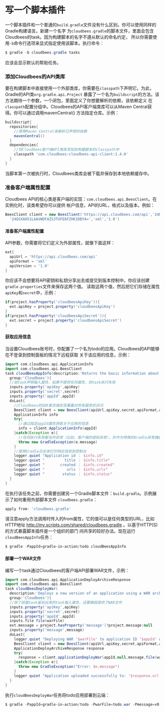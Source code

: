 写一个脚本插件
=====================
一个脚本插件和一个普通的`build.gradle`文件没有什么区别。你可以使用同样的Gradle构建语言。新建一个名字
为`cloudbees.gradle`的脚本文件，里面会包含Cloudbees的task。因为构建脚本的名字不遵从默认的命名约定，
所以你需要使用`-b`命令行选项来显式指定使用该脚本。执行命令：
```powershell
$ gradle -b cloudbees.gradle tasks
```
应该会显示默认的帮助任务。

### 添加Cloudbees的API类库
要在构建脚本中直接使用一个外部类库，你需要在`classpath`下声明它。为此，Gradle的API类`org.gradle.api.Project`
暴露了一个名为`buildscript`的方法。该方法期待一个参数，一个闭包，里面定义了你想要解析的依赖，该依赖定义
在`classpath`配置分组中。Cloudbees的API客户端类库可以从Maven Central获得。你可以通过调用mavenCentral()
方法指定仓库。示例：
```gradle
buildscript{
  repositories{
    //使用Maven Central来解析已声明的依赖
    mavenCentral()
  }
  dependencies{
    //将Cloudbees客户端API类库添加到构建脚本的classpath中
    classpath 'com.cloudbees:cloudbees-api-client:1.4.0'
  }
}
```
当脚本第一次被执行时，Cloudbees类库会被下载并保存到本地依赖缓存中。

### 准备客户端属性配置
Cloudbees API的核心类是客户端的实现：`com.cloudbees.api.BeesClient`。在实例化时，该类希望你可以提供
帐户信息，API的URL，格式以及版本。例如：
```groovy
BeesClient client = new BeesClient('https://api.cloudbees.com/api','24HE9X5DFF743671',
  '24QSXAHS1LAAVWDFAZS3TUFE6FZHK1DBYA=','xml','1.0')
```
#### 准备客户端属性配置
API参数，你需要将它们定义为外部属性，就像下面这样：
```gradle
ext{
  apiUrl = 'https://api.cloudbees.com/api'
  apiFormat = 'xml'
  apiVersion = '1.0'
}
```
你应该不会想要将API密钥和私钥分享出去或提交到版本控制中。你应该创建`gradle.properties`文件来保存这两个值。
读取这两个值，然后把它们存储在属性`apiKey`和`secret`中，示例：
```gradle
if(project.hasProperty('cloudbeesApiKey')){
  ext.apiKey = project.property('cloudbeesApiKey')
}
if(project.hasProperty('cloudbeesApiSecret')){
  ext.secret = project.property('cloudbeesApiSecret')
}
```
#### 获取应用信息
当设置Cloudbees账号时，你配置了一个名为todo的应用。Cloudbees的API能够在不登录到控制面板的情况下远程获取
关于该应用的信息，示例：
```gradle
import com.cloudbees.api.ApplicationInfo
import com.cloudbees.api.BeesClient
task cloudBeesAppInfo(description:'Returns the basic information about an application.',
  group:'Cloudbees'){
  //给task声明输入属性，如果不提供任何属性，则task执行失败
  inputs.property('apiKey',apiKey)
  inputs.property('secret',secret)
  inputs.property('appId',appId)
  doLast{
    //Cloudbees的SDK客衣端实现暴露对所有服务的访问
    BeesClient client = new BeesClient(apiUrl,apiKey,secret,apiFormat,apiVersion)
    ApplicationInfo info
    try{
      //通过指定appId属性获取关于应用的信息
      info = client.ApplicationInfo(appId)
    }catch(Exception e){
      //任何执行失败都当作异常（比如，客户端的授权异常），并作为特殊的Gradle异常捕获和重抛
      throw new GradleException(e.message)
    }
    //使用Gradle日志来打印响应信息到控制台
    logger.quiet "Application id ： $info.id"
    logger.quiet "         title ： $info.title"
    logger.quiet "       created ： $info.created"
    logger.quiet "          urls ： $info.urls"
    logger.quiet "        status ： $info.status"
  }
}
```
在执行该任务之前，你需要创建另一个Gradle脚本文件：`build.gradle`。示例展示了如何重用外部脚本文件
`cloudbees.gradle`：
```gradle
apply from: 'cloudbees.gradle'
```
请注意apply方法调用时传入的from属性，它的值可以是任何类型的URL，比如HTTP地址
http://my.scripts.com/shared/cloudbees.gradle 。以基于HTTP(S)的方式暴露脚本插件是一个组织的部门
间共享的较好办法。现在运行`cloudBeesAppInfo`任务：
```powershell
$ gradle -PappId=gradle-in-action/todo cloudBeesAppInfo
```
#### 部署一个WAR文件
编写一个task通过Cloudbees的客户端API部署WAR文件，示例：
```gradle
import com.cloudbees.api.ApplicationDeployArchiveResponse
import com.cloudbees.api.BeesClient
task cloudBeesDeployWar(
  description:'Deploys a new version of an application using a WAR archive file.',
  group:'Cloudbees'){
  //除了前面task鉴别出来的task输入属性，还要确保提供了WAR文件
  inputs.property('apiKey',apiKey)
  inputs.property('secret',secret)
  inputs.property('appId',appId)
  inputs.file file(warFile)
  ext.message = project.hasProperty('message')?project.message:null
  inputs.property('message',message)
  doLast{
    logger.quiet "Deploying WAR '$warFile' to application ID '$appId' with message '$message'"
    BeesClient client = new BeesClient(apiUrl,apiKey,secret,apiFormat,apiVersion)
    ApplicationDeployArchiveResponse response
    try{
      response = client.applicationDeployWar(appId,null,message,file(warFile),null,null)
    }catch(Exception e){
      throw new GradleException("Error: $e.message")
    }
    logger.quiet "Application uploaded successfully to: '$response.url'"
  }
}
```
执行`cloudBeesDeployWar`任务将todo应用部署到云端：
```powershell
$ gradle -PappId=gradle-in-action/todo -PwarFile=todo.war -Pmessage=v0.1 cloudBeesDeployWar
```
